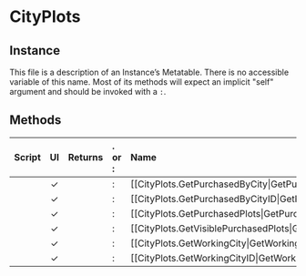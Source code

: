 # CityPlots
## Instance
This file is a description of an Instance’s Metatable. There is no accessible variable of this name. Most of its methods will expect an implicit "self" argument and should be invoked with a `:`.

## Methods
| Script | UI  | Returns | . or : | Name | Arguments |
|:------:|:---:| -------:|:---- |:---- |:--------- |
| |✓| |:|[[CityPlots.GetPurchasedByCity\|GetPurchasedByCity]]| |
| |✓| |:|[[CityPlots.GetPurchasedByCityID\|GetPurchasedByCityID]]| |
| |✓| |:|[[CityPlots.GetPurchasedPlots\|GetPurchasedPlots]]| |
| |✓| |:|[[CityPlots.GetVisiblePurchasedPlots\|GetVisiblePurchasedPlots]]| |
| |✓| |:|[[CityPlots.GetWorkingCity\|GetWorkingCity]]| |
| |✓| |:|[[CityPlots.GetWorkingCityID\|GetWorkingCityID]]| |

